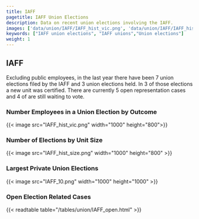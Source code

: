```yaml
---
title: IAFF
pagetitle: IAFF Union Elections
description: Data on recent union elections involving the IAFF.
images: ['data/union/IAFF/IAFF_hist_vic.png', 'data/union/IAFF/IAFF_hist_size.png', 'data/union/IAFF/IAFF_10.png']
keywords: ["IAFF union elections", "IAFF unions","Union elections"]
weight: 1
---
```

##  IAFF

Excluding public employees, in the last year there have been 7 union elections filed by the IAFF and 3 union elections held. In 3 of those elections a new unit was certified. There are currently 5 open representation cases and 4 of are still waiting to vote.

### Number Employees in a Union Election by Outcome
{{< image src="IAFF_hist_vic.png" width="1000" height="800">}}

### Number of Elections by Unit Size
{{< image src="IAFF_hist_size.png" width="1000" height="800" >}}

### Largest Private Union Elections
{{< image src="IAFF_10.png" width="1000" height="1000"  >}}

### Open Election Related Cases
{{< readtable table="/tables/union/IAFF_open.html" >}}

